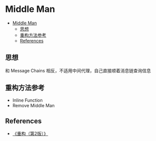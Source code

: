 # Middle Man


<!-- TOC -->

- [Middle Man](#middle-man)
    - [思想](#思想)
    - [重构方法参考](#重构方法参考)
    - [References](#references)

<!-- /TOC -->


## 思想
和 Message Chains 相反，不适用中间代理，自己直接顺着消息链查询信息


## 重构方法参考
* Inline Function
* Remove Middle Man


## References
* [《重构（第2版）》](https://book.douban.com/subject/33400354/)
